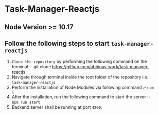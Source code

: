 # Task-Manager-Reactjs

## Node Version >= 10.17

## Follow the following steps to start `task-manager-reactjs`
  1. `Clone the repository` by performing the following command on the terminal :- git clone https://github.com/abhinav-work/task-manager-reactjs
  2. Navigate through terminal inside the root folder of the repository i.e. `task-manager-reactjs`
  3. Perform the installation of Node Modules via following command :- `npm i`
  4. After the installation, run the following command to start the server :- `npm run start` <br>
  5. Backend server shall be running at port `4200`.
  
  
